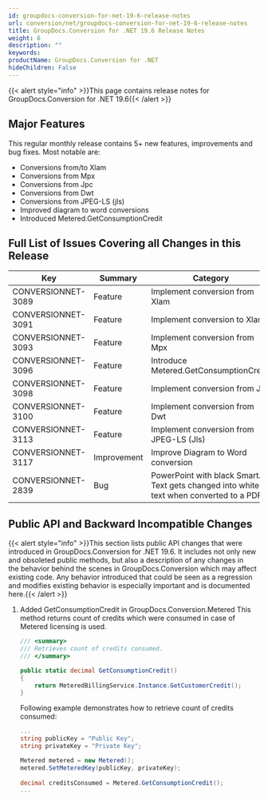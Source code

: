 ```yaml
---
id: groupdocs-conversion-for-net-19-6-release-notes
url: conversion/net/groupdocs-conversion-for-net-19-6-release-notes
title: GroupDocs.Conversion for .NET 19.6 Release Notes
weight: 6
description: ""
keywords: 
productName: GroupDocs.Conversion for .NET
hideChildren: False
---
```

{{< alert style="info" >}}This page contains release notes for GroupDocs.Conversion for .NET 19.6{{< /alert >}}

## Major Features

This regular monthly release contains 5+ new features, improvements and bug fixes. Most notable are: 

*   Conversions from/to Xlam
*   Conversions from Mpx
*   Conversions from Jpc
*   Conversions from Dwt
*   Conversions from JPEG-LS (jls)
*   Improved diagram to word conversions
*   Introduced Metered.GetConsumptionCredit

## Full List of Issues Covering all Changes in this Release

| Key | Summary | Category |
| --- | --- | --- |
| CONVERSIONNET-3089 | Feature | Implement conversion from Xlam |
| CONVERSIONNET-3091 | Feature | Implement conversion to Xlam |
| CONVERSIONNET-3093 | Feature | Implement conversion from Mpx |
| CONVERSIONNET-3096 | Feature | Introduce Metered.GetConsumptionCredit |
| CONVERSIONNET-3098 | Feature | Implement conversion from Jpc |
| CONVERSIONNET-3100 | Feature | Implement conversion from Dwt |
| CONVERSIONNET-3113 | Feature | Implement conversion from JPEG-LS (Jls) |
| CONVERSIONNET-3117 | Improvement | Improve Diagram to Word conversion |
| CONVERSIONNET-2839 | Bug | PowerPoint with black SmartArt Text gets changed into white text when converted to a PDF |

## Public API and Backward Incompatible Changes

{{< alert style="info" >}}This section lists public API changes that were introduced in GroupDocs.Conversion for .NET 19.6. It includes not only new and obsoleted public methods, but also a description of any changes in the behavior behind the scenes in GroupDocs.Conversion which may affect existing code. Any behavior introduced that could be seen as a regression and modifies existing behavior is especially important and is documented here.{{< /alert >}}

1.  Added GetConsumptionCredit in GroupDocs.Conversion.Metered
    This method returns count of credits which were consumed in case of Metered licensing is used.
    
    ```csharp
    /// <summary>
    /// Retrieves count of credits consumed.
    /// </summary>
    
    public static decimal GetConsumptionCredit()
    {
        return MeteredBillingService.Instance.GetCustomerCredit();
    }
    ```
    
    Following example demonstrates how to retrieve count of credits consumed:
    
    ```csharp
    ...
    string publicKey = "Public Key";
    string privateKey = "Private Key";
    
    Metered metered = new Metered();
    metered.SetMeteredKey(publicKey, privateKey);
     
    decimal creditsConsumed = Metered.GetConsumptionCredit();
    ...
    ```
